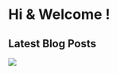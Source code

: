 # Hi & Welcome !

## Latest Blog Posts
<a href="https://dev.to/silentwatcher_95"><img src="https://img.shields.io/badge/dev.to-0A0A0A?style=for-the-badge&logo=devdotto&logoColor=white"/></a>
